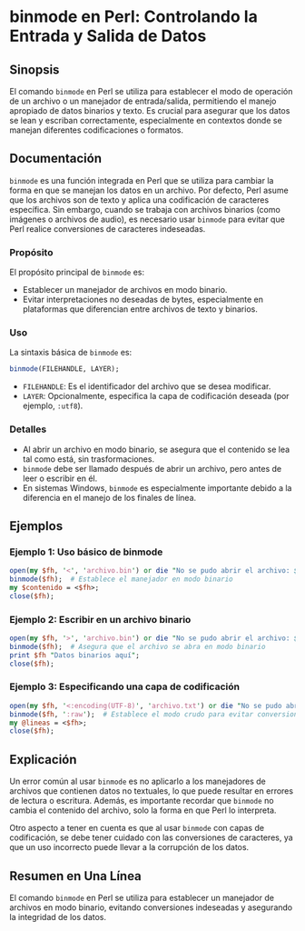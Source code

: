 <!--
Meta Description: # binmode en Perl: Controlando la Entrada y Salida de Datos ## Sinopsis El comando `binmode` en Perl se utiliza para establecer el modo de operación d...
Meta Keywords: binmode, que, archivo, perl, datos
-->

# binmode en Perl: Controlando la Entrada y Salida de Datos

## Sinopsis
El comando `binmode` en Perl se utiliza para establecer el modo de operación de un archivo o un manejador de entrada/salida, permitiendo el manejo apropiado de datos binarios y texto. Es crucial para asegurar que los datos se lean y escriban correctamente, especialmente en contextos donde se manejan diferentes codificaciones o formatos.

## Documentación
`binmode` es una función integrada en Perl que se utiliza para cambiar la forma en que se manejan los datos en un archivo. Por defecto, Perl asume que los archivos son de texto y aplica una codificación de caracteres específica. Sin embargo, cuando se trabaja con archivos binarios (como imágenes o archivos de audio), es necesario usar `binmode` para evitar que Perl realice conversiones de caracteres indeseadas.

### Propósito
El propósito principal de `binmode` es:
- Establecer un manejador de archivos en modo binario.
- Evitar interpretaciones no deseadas de bytes, especialmente en plataformas que diferencian entre archivos de texto y binarios.

### Uso
La sintaxis básica de `binmode` es:

```perl
binmode(FILEHANDLE, LAYER);
```

- `FILEHANDLE`: Es el identificador del archivo que se desea modificar.
- `LAYER`: Opcionalmente, especifica la capa de codificación deseada (por ejemplo, `:utf8`).

### Detalles
- Al abrir un archivo en modo binario, se asegura que el contenido se lea tal como está, sin trasformaciones.
- `binmode` debe ser llamado después de abrir un archivo, pero antes de leer o escribir en él.
- En sistemas Windows, `binmode` es especialmente importante debido a la diferencia en el manejo de los finales de línea.

## Ejemplos

### Ejemplo 1: Uso básico de binmode
```perl
open(my $fh, '<', 'archivo.bin') or die "No se pudo abrir el archivo: $!";
binmode($fh);  # Establece el manejador en modo binario
my $contenido = <$fh>;
close($fh);
```

### Ejemplo 2: Escribir en un archivo binario
```perl
open(my $fh, '>', 'archivo.bin') or die "No se pudo abrir el archivo: $!";
binmode($fh);  # Asegura que el archivo se abra en modo binario
print $fh "Datos binarios aquí";
close($fh);
```

### Ejemplo 3: Especificando una capa de codificación
```perl
open(my $fh, '<:encoding(UTF-8)', 'archivo.txt') or die "No se pudo abrir el archivo: $!";
binmode($fh, ':raw');  # Establece el modo crudo para evitar conversiones
my @lineas = <$fh>;
close($fh);
```

## Explicación
Un error común al usar `binmode` es no aplicarlo a los manejadores de archivos que contienen datos no textuales, lo que puede resultar en errores de lectura o escritura. Además, es importante recordar que `binmode` no cambia el contenido del archivo, solo la forma en que Perl lo interpreta.

Otro aspecto a tener en cuenta es que al usar `binmode` con capas de codificación, se debe tener cuidado con las conversiones de caracteres, ya que un uso incorrecto puede llevar a la corrupción de los datos.

## Resumen en Una Línea
El comando `binmode` en Perl se utiliza para establecer un manejador de archivos en modo binario, evitando conversiones indeseadas y asegurando la integridad de los datos.